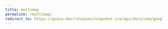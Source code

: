 ```yaml
---
title: multimap
permalink: /multimap/
redirect_to: https://guava.dev/releases/snapshot-jre/api/docs/com/google/common/collect/Multimap.html
---
```

